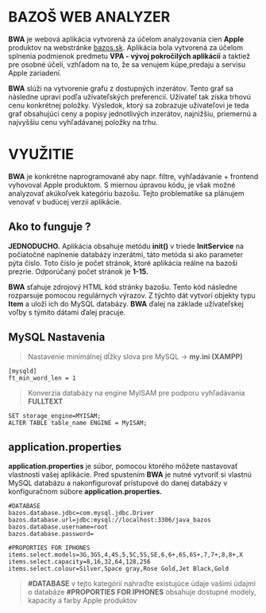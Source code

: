 # BAZOŠ WEB ANALYZER

**BWA** je webová aplikácia vytvorená za účelom analyzovania cien **Apple** produktov na webstránke [bazos.sk](https://pc.bazos.sk). Aplikácia bola vytvorená za účelom splnenia podmienok predmetu **VPA - vývoj pokročilých aplikácií** a taktiež pre osobné účeli, vzhľadom na to, že sa venujem kúpe,predaju a servisu Apple zariadení.

**BWA** slúži na vytvorenie grafu z dostupných inzerátov. Tento graf sa následne upraví podľa užívateľských preferencií. Užívateľ tak získa trhovú cenu konkrétnej položky. Výsledok, ktorý sa zobrazuje užívateľovi je teda graf obsahujúci ceny a popisy jednotlivých inzerátov, najnižšiu, priemernú a najvyššiu cenu vyhľadávanej položky na trhu.

# VYUŽITIE

**BWA** je konkrétne naprogramované aby napr. filtre, vyhľadávanie + frontend vyhovoval Apple produktom. S miernou úpravou kódu, je však možné analyzovať akúkoľvek kategóriu bazošu. Tejto problematike sa plánujem venovať v budúcej verzii aplikácie.

## Ako to funguje ?

**JEDNODUCHO.** Aplikácia obsahuje metódu **init()** v triede **InitService** na počiatočné naplnenie databázy inzerátmi, táto metóda si ako parameter pýta číslo. Toto číslo je počet stránok, ktoré aplikácia reálne na bazoši prezrie. Odporúčaný počet stránok je **1-15.**

**BWA** sťahuje zdrojový HTML kód stránky bazošu. Tento kód následne rozparsuje pomocou regulárnych výrazov. Z týchto dát vytvorí objekty typu **Item** a uloží ich do MySQL databázy. **BWA** ďalej na základe užívateľskej voľby s týmito dátami ďalej pracuje.

## MySQL Nastavenia
> Nastavenie minimálnej dĺžky slova pre MySQL -> **my.ini (XAMPP)**

    [mysqld]  
    ft_min_word_len = 1

> Konverzia databázy na engine MyISAM pre podporu vyhľadávania **FULLTEXT**

    SET storage_engine=MYISAM;
    ALTER TABLE table_name ENGINE = MyISAM;

## application.properties

**application.properties** je súbor, pomocou ktorého môžete nastavovať vlastnosti vašej aplikácie. Pred spustením **BWA** je nutné vytvoriť si vlastnú MySQL databázu a nakonfigurovať prístupové do danej databázy v konfiguračnom súbore **application.properties.**

    #DATABASE
    bazos.database.jdbc=com.mysql.jdbc.Driver
    bazos.database.url=jdbc:mysql://localhost:3306/java_bazos
    bazos.database.username=root
    bazos.database.password=
    
    #PROPORTIES FOR IPHONES
    items.select.models=3G,3GS,4,4S,5,5C,5S,SE,6,6+,6S,6S+,7,7+,8,8+,X
    items.select.capacity=8,16,32,64,128,256
    items.select.colour=Silver,Space gray,Rose Gold,Jet Black,Gold

>**#DATABASE** v tejto kategórií nahraďte existujúce údaje vašimi údajmi o databáze
>**#PROPORTIES FOR IPHONES** obsahuje dostupné modely, kapacity a farby Apple produktov
